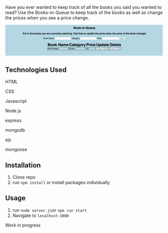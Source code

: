 
Have you ever wanted to keep track of all the books you said you wanted to read? Use the Books-in-Queue to keep track of the books as well as change the prices when you see a price change.








![](public/img/background.png)
## Technologies Used
HTML

CSS

Javascript

Node.js

express

mongodb

ejs

mongoose


## Installation

1. Clone repo
2. run `npm install`
or install packages individually

## Usage

1. run `node server.js`or `npm run start`
2. Navigate to `localhost:3000`

Work in progress
